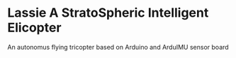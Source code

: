 # Lassie A StratoSpheric Intelligent Elicopter
An autonomus flying tricopter based on Arduino and ArduIMU sensor board
